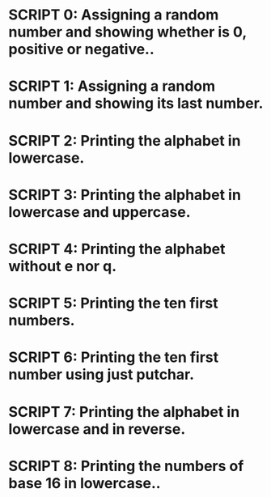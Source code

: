 # SCRIPT 0: Assigning a random number and showing whether is 0, positive or negative..
# SCRIPT 1: Assigning a random number and showing its last number.
# SCRIPT 2: Printing the alphabet in lowercase.
# SCRIPT 3: Printing the alphabet in lowercase and uppercase.
# SCRIPT 4: Printing the alphabet without e nor q.
# SCRIPT 5: Printing the ten first numbers.
# SCRIPT 6: Printing the ten first number using just putchar.
# SCRIPT 7: Printing the alphabet in lowercase and in reverse.
# SCRIPT 8: Printing the numbers of base 16 in lowercase.. 
